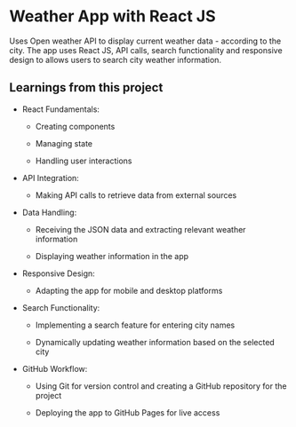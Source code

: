 # Weather App with React JS

Uses Open weather API to display current weather data - according to the city. The app uses React JS, API calls, search functionality and responsive design to allows users to search city weather information.

## Learnings from this project

- React Fundamentals:

  - Creating components

  - Managing state

  - Handling user interactions

- API Integration:

  - Making API calls to retrieve data from external sources

- Data Handling:

  - Receiving the JSON data and extracting relevant weather information

  - Displaying weather information in the app

- Responsive Design:

  - Adapting the app for mobile and desktop platforms

- Search Functionality:

  - Implementing a search feature for entering city names

  - Dynamically updating weather information based on the selected city

- GitHub Workflow:

  - Using Git for version control and creating a GitHub repository for the project

  - Deploying the app to GitHub Pages for live access
